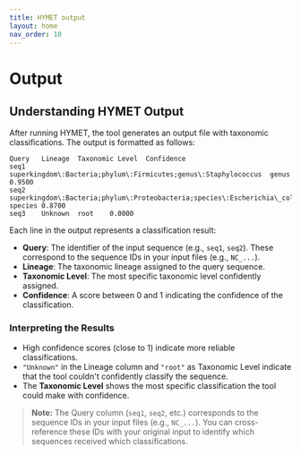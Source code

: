 ```yaml
---
title: HYMET output
layout: home
nav_order: 10
---
```


# Output
## Understanding HYMET Output

After running HYMET, the tool generates an output file with taxonomic classifications. The output is formatted as follows:

```
Query   Lineage  Taxonomic Level  Confidence
seq1    superkingdom\:Bacteria;phylum\:Firmicutes;genus\:Staphylococcus  genus   0.9500
seq2    superkingdom\:Bacteria;phylum\:Proteobacteria;species\:Escherichia\_coli  species 0.8700
seq3    Unknown  root    0.0000
```

Each line in the output represents a classification result:

- **Query**: The identifier of the input sequence (e.g., `seq1`, `seq2`). These correspond to the sequence IDs in your input files (e.g., `NC_...`).
- **Lineage**: The taxonomic lineage assigned to the query sequence.
- **Taxonomic Level**: The most specific taxonomic level confidently assigned.
- **Confidence**: A score between 0 and 1 indicating the confidence of the classification.

### Interpreting the Results

- High confidence scores (close to 1) indicate more reliable classifications.
- `"Unknown"` in the Lineage column and `"root"` as Taxonomic Level indicate that the tool couldn't confidently classify the sequence.
- The **Taxonomic Level** shows the most specific classification the tool could make with confidence.

> **Note:** The Query column (`seq1`, `seq2`, etc.) corresponds to the sequence IDs in your input files (e.g., `NC_...`). You can cross-reference these IDs with your original input to identify which sequences received which classifications.